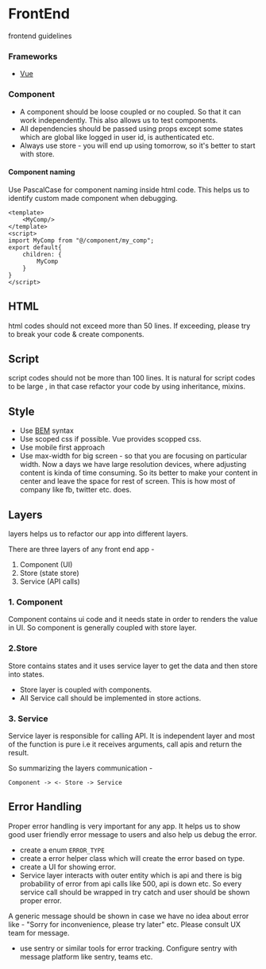 # FrontEnd

frontend guidelines

### Frameworks 

* [Vue](vue.md)

### Component

* A component should be loose coupled or no coupled. So that it can work independently. This also allows us to test components.
* All dependencies should be passed using props except some states which are global like logged in user id, is authenticated etc.
* Always use store - you will end up using tomorrow, so it's better to start with store. 

#### Component naming

Use PascalCase for component naming inside html code. This helps us to identify custom made component when debugging.

```
<template>
    <MyComp/>
</template>
<script>
import MyComp from "@/component/my_comp";
export default{
    children: {
        MyComp
    }
}
</script>
```

## HTML

html codes should not exceed more than 50 lines. If exceeding, please try to break your code & create components.

## Script

script codes should not be more than 100 lines. It is natural for script codes to be large , in that case refactor your code by using inheritance, mixins.

## Style

* Use [BEM](http://getbem.com/introduction/) syntax 
* Use scoped css if possible. Vue provides scopped css.
* Use mobile first approach
* Use max-width for big screen - so that you are focusing on particular width. Now a days we have large resolution devices, where adjusting content is kinda of time consuming. So its better to make your content in center and leave the space for rest of screen. This is how most of company like fb, twitter etc. does.

## Layers

layers helps us to refactor our app into different layers.

There are three layers of any front end app - 

1. Component (UI)
2. Store (state store)
3. Service (API calls)

### 1. Component

Component contains ui code and it needs state in order to renders the value in UI. So component is generally coupled with store layer.

### 2.Store

Store contains states and it uses service layer to get the data and then store into states.

* Store layer is coupled with components.
* All Service call should be implemented in store actions.

### 3. Service

Service layer is responsible for calling API. It is independent layer and most of the function is pure i.e it receives arguments, call apis and return the result.

So summarizing the layers communication - 

```
Component -> <- Store -> Service
```

## Error Handling

Proper error handling is very important for any app. It helps us to show good user friendly error message to users and also help us debug the error.

* create a enum `ERROR_TYPE`
* create a error helper class which will create the error based on type.
* create a UI for showing error.
* Service layer interacts with outer entity which is api and there is big probability of error from api calls like 500, api is down etc. So every service call should be wrapped in try catch and user should be shown proper error. 

A generic message should be shown in case we have no idea about error like - "Sorry for inconvenience, please try later" etc. Please consult UX team for message.

* use sentry or similar tools for error tracking. Configure sentry with message platform like sentry, teams etc. 


